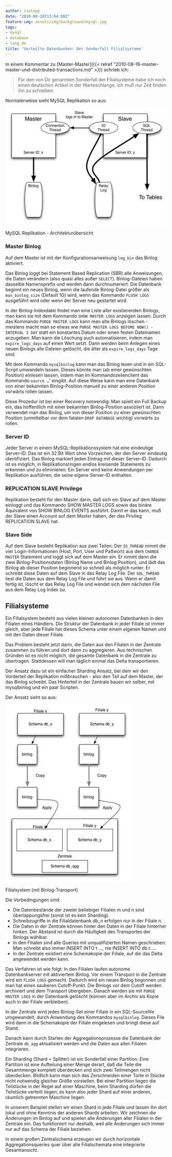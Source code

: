 ```yaml
---
author: isotopp
date: "2010-08-18T13:04:00Z"
feature-img: assets/img/background/mysql.jpg
tags:
- mysql
- database
- lang_de
title: 'Verteilte Datenbanken: Der Sonderfall Filialsysteme'
---
```

In einem Kommentar zu [Master-Master]({{< relref "2010-08-16-master-master-und-distributed-transactions.md" >}}) schrieb
ich:

> Für den von Dir genannten Sonderfall der Filialsysteme habe ich noch einen
> deutschen Artikel in der Warteschlange, ich muß nur Zeit finden ihn zu
> schreiben.

Normalerweise sieht MySQL Replikation so aus: 

![](/uploads/replication.png)

MySQL Replikation - Architekturübersicht

### Master Binlog

Auf dem Master ist mit der Konfigurationsanweisung `log_bin` das Binlog
aktiviert.

Das Binlog loggt bei Statement Based Replication (SBR) alle Anweisungen, die
Daten verändern (also quasi alles außer `SELECT`). Binlog-Dateien haben
dasselbe Namensprefix und werden dann durchnumeriert. Die Datenbank beginnt
ein neues Binlog, wenn die laufende Binlog-Datei größer als
`max_binlog_size` (Default 1G) wird, wenn das Kommando `FLUSH LOGS`
ausgeführt wird oder wenn der Server neu gestartet wird.

In der Binlog-Indexdatei findet man eine Liste aller existierenden Binlogs,
man kann sie mit dem Kommando `SHOW MASTER LOGS` anzeigen lassen. Durch das
Kommando `PURGE MASTER LOGS` kann man alte Binlogs löschen - meistens macht
man so etwas wie `PURGE MASTER LOGS BEFORE NOW() - INTERVAL 3 DAY` statt ein
konstantes Datum oder einen festen Dateinamen anzugeben. Man kann die
Löschung auch automatisieren, indem man `expire_logs_days` auf einen Wert
setzt. Dann werden beim Anlegen eines neuen Binlogs alle Dateien gelöscht,
die älter als `expire_logs_days` Tage sind.

Mit dem Kommando `mysqlbinlog` kann man das Binlog lesen und in ein SQL-Script
umwandeln lassen. Dieses könnte man (ab einer gewünschten Position) einlesen
lassen, indem man im Kommandozeilenclient das Kommando `source …`' eingibt.
Auf diese Weise kann man eine Datenbank von einer bekannten Binlog-Position
manuell zu einer anderen Position vorwärts rollen lassen.

Diese Prozedur ist bei einer Recovery notwendig: Man spielt ein Full Backup
ein, das hoffentlich mit einer bekannten Binlog-Position assoziiert ist.
Dann verwendet man das Binlog, um von dieser Position zu einer gewünschten
Position (unmittelbar vor dem fatalen `DROP DATABASE` wichtig) vorwärts zu
rollen.

### Server ID

Jeder Server in einem MySQL-Replikationssystem hat eine eindeutige
Server-ID. Das ist ein 32 Bit Wert ohne Vorzeichen, der den Server eindeutig
identifiziert. Das Binlog markiert jeden Eintrag mit dieser Server-ID.
Dadurch ist es möglich, in Replikationsringen endlos kreisende Statements zu
erkennen und zu eliminieren: Ein Server wird keine Anwendungen per
Replikation ausführen, die seine eigene Server-ID enthalten.

### REPLICATION SLAVE Privilege

Replikation besteht für den Master darin, daß sich ein Slave auf dem Master
einloggt und das Kommando SHOW MASTER LOGS sowie das binäre Äquivalent von
SHOW BINLOG EVENTS ausführt. Damit er das kann, muß der Slave einen Account
auf dem Master haben, der das Privileg REPLICATION SLAVE hat.

### Slave Side

Auf dem Slave besteht Replikation aus zwei Teilen: Der `IO_THREAD` nimmt die
vier Login-Informationen (Host, Port, User und Paßwort) aus dem `CHANGE
MASTER` Statement und loggt sich auf dem Master ein. Er nimmt dann die zwei
Binlog-Positionsdaten (Binlog Name und Binlog Position), und lädt das Binlog
ab dieser Position beginnend so schnell als möglich runter. Er schreibt
diese Daten auf dem Slave in das Relay Log File. Der `SQL_THREAD` liest die
Daten aus dem Relay Log File und führt sie aus. Wenn er damit fertig ist,
löscht er das Relay Log File und wendet sich dem nächsten File aus dem Relay
Log Index zu.

## Filialsysteme

Ein Filialsystem besteht aus vielen kleinen autonomen Datenbanken in den
Filialen eines Händlers. Die Struktur der Datenbank in jeder Filiale ist
immer gleich, aber jede Filiale hat dieses Schema unter einem eigenen Namen
und mit den Daten dieser Filiale.

Das Problem besteht jetzt darin, die Daten aus den Filialen in der Zentrale
zusammen zu führen und dort dann zu aggregieren. Aus technischen Gründen ist
es nicht möglich, die gesamte Datenbank in die Zentrale zu übertragen.
Stattdessen will man täglich einmal das Delta transportieren.

Der Ansatz dazu ist ein einfacher Sharding Ansatz, bei dem wir den
Vorderteil der Replikation mißbrauchen - also den Teil auf dem Master, der
das Binlog schreibt. Das Hinterteil in der Zentrale bauen wir selber, mit
mysqlbinlog und ein paar Scripten.

Der Ansatz sieht so aus:

![](/uploads/filialen.png)

Filialsystem (mit Binlog-Transport)

Die Vorbedingungen sind: 

- Die Datenbestände der zweier beliebiger Filialen m und n sind
überlappungsfrei (sonst ist es kein Sharding).
- Schreibzugriffe in die Filialdatenbank db_n erfolgen nur in der Filiale
n.
- Die Daten in der Zentrale können hinter den Daten in der Filiale hinterher
hinken. Der Abstand ist durch die Häufigkeit des Transportes der Binlogs
wählbar.
- In den Filialen sind alle Queries mit unqualifizierten Namen geschrieben:
Man schreibt also immer INSERT INTO t
..., nie INSERT INTO db.t ….
- In der Zentrale existiert eine Schemakopie der Filiale, auf die das Delta
angewendet werden kann.

Das Verfahren ist wie folgt: In den Filialen laufen autonome Datenbankserver
mit aktiviertem Binlog. Vor einem Transport in die Zentrale wird ein `FLUSH
LOGS` gemacht. Dadurch wird ein neues Binlog begonnen und man hat einen
sauberen Cutoff-Punkt. Die Binlogs vor dem Cutoff werden archiviert und dem
Transport übergeben. Danach werden sie mit `PURGE MASTER LOGS` in der
Datenbank gelöscht (können aber im Archiv als Kopie auch in der Filiale
verbleiben).

In der Zentrale wird jedes Binlog-Set einer Filiale in ein SQL-Sourcefile
umgewandelt, durch Anwendung des Kommandos `mysqlbinlog`. Dieses File wird
dann in die Schemakopie der Filiale eingelesen und bringt diese auf Stand.

Danach kann durch Starten der Aggregationsprozesse die Datenbank der
Zentrale `db_agg` aktualisiert werden und die Daten aus allen Filialen
integrieren.

Ein Sharding (Shard = Splitter) ist ein Sonderfall einer Partition. Eine
Partition ist eine Aufteilung einer Menge derart, daß die Teile die
Gesamtmenge komplett überdecken und sich zwei Teilmengen nicht überdecken.
Bildlich kann man sich das Zerschneiden einer Torte in Stücke nicht
notwendig gleicher Größe vorstellen. Bei einer Partition liegen die
Teilstücke in der Regel auf einer Maschine, beim Sharding dürfen die
Teilstücke verteilt liegen, es kann also jeder Shard auf einer anderen,
räumlich getrennten Maschine liegen.

In unserem Beispiel stellen wir einen Shard in jede Filiale und lassen ihn
dort lokal und ohne Kenntnis der anderen Shards arbeiten. Wir zeichnen die
Änderungen im Binlog auf und spielen alle Änderungen aller Filialen in der
Zentrale ein. Das funktioniert nur deshalb, weil alle Änderungen sich immer
nur auf das Schema der Filiale beziehen.

In einem großen Zentralschema erzeugen wir durch horizontale
Aggregationsqueries quer über alle Filialschemata eine integrierte
Gesamtansicht.
